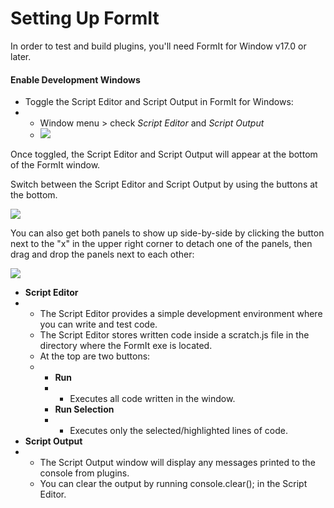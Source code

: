 # Setting Up FormIt



In order to test and build plugins, you'll need FormIt for Window v17.0 or later.

#### Enable Development Windows

* Toggle the Script Editor and Script Output in FormIt for Windows:
*
  * Window menu > check _Script Editor_ and _Script Output_
  * ![](https://formit3d.github.io/FormItExamplePlugins/docs/images/EnableDevelopmentWindows.PNG)

Once toggled, the Script Editor and Script Output will appear at the bottom of the FormIt window.

Switch between the Script Editor and Script Output by using the buttons at the bottom.

![](https://formit3d.github.io/FormItExamplePlugins/docs/images/ScriptEditorDefaultState.PNG)

You can also get both panels to show up side-by-side by clicking the button next to the "x" in the upper right corner to detach one of the panels, then drag and drop the panels next to each other:

![](https://formit3d.github.io/FormItExamplePlugins/docs/images/ScriptEditor+ScriptOutputConfiguration.gif)

* **Script Editor**
*
  * The Script Editor provides a simple development environment where you can write and test code.
  * The Script Editor stores written code inside a scratch.js file in the directory where the FormIt exe is located.
  * At the top are two buttons:
  *
    * **Run**
    *
      * Executes all code written in the window.
    * **Run Selection**
    *
      * Executes only the selected/highlighted lines of code.
* **Script Output**
*
  * The Script Output window will display any messages printed to the console from plugins.
  * You can clear the output by running console.clear(); in the Script Editor.
